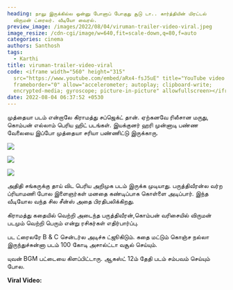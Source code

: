 ```yaml
---
heading: நாலு இருக்கில்ல ஒன்னு போனாப் போகுது சூடு டா.. கார்த்தியின் மிரட்டல்
  விருமன் ட்ரைலர். வீடியோ வைரல்.
preview_image: /images/2022/08/04/viruman-trailer-video-viral.jpeg
image_resize: /cdn-cgi/image/w=640,fit=scale-down,q=80,f=auto
categories: cinema
authors: Santhosh
tags:
  - Karthi
title: viruman-trailer-video-viral
code: <iframe width="560" height="315"
  src="https://www.youtube.com/embed/aRx4-fsJ5uE" title="YouTube video player"
  frameborder="0" allow="accelerometer; autoplay; clipboard-write;
  encrypted-media; gyroscope; picture-in-picture" allowfullscreen></iframe>
date: 2022-08-04 06:37:52 +0530
---
```

முத்தையா படம் என்றாலே கிராமத்து சப்ஜெக்ட் தான். ஏற்கனவே ரிலீசான மருது, கொம்பன் எல்லாம் பெரிய ஹிட் படங்கள். இயக்குனர் ஹரி முன்னாடி பண்ண வேலையை இப்போ முத்தையா சரியா பண்ணிட்டு இருக்காரு.

![](/images/2022/08/04/karthi-in-viruman-video.jpeg)

![](/images/2022/08/04/karthi-in-viruman-video-1.jpeg)

![](/images/2022/08/04/karthi-in-viruman-video-2.jpeg)

அதிதி சங்கருக்கு தாய் விட பெரிய அறிமுக படம் இருக்க முடியாது. பருத்திவீரன்ல வர்ற ப்ரியாமணி போல இளைஞர்கள் மனதை கண்டிப்பாக கொள்ளை அடிப்பார். இந்த வீடியோல வந்த சில சீன்ஸ் அதை பிரதிபலிக்கிறது.

கிராமத்து கதையில் வெற்றி அடைந்த பருத்திவீரன்,கொம்பன் வரிசையில் விருமன் படமும் வெற்றி பெரும் என்று ரசிகர்கள் எதிர்பார்ப்பு.

பட ட்ரைலரே B & C சென்டர்ல அடிச்சு ட்ஜூகிடும். கதை மட்டும் கொஞ்ச நல்லா இருந்துச்சுன்னா படம் 100 கோடி அசால்ட்டா வசூல் செய்யும்.

யுவன் BGM பட்டையை கிளப்பிட்டாரு. ஆகஸ்ட் 12ம் தேதி படம் சம்பவம் செய்யும் போல.

**Viral Video:**